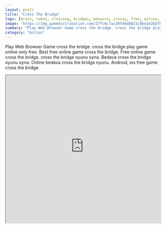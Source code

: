 ```yaml
---
layout: posts
title: "Cross The Bridge"
tags: [brain, robot, crossing, bridges, measure, crossy, free, online, games, oyna, game, free, games, play, play, games]
image: "https://img.gamedistribution.com/37fc6c7ac30f49d8821c0be2e2bbfb03-1280x550.jpeg"
summary: "Play Web Browser Game cross the bridge. cross the bridge play game online only free. Best free online game cross the bridge. Free online game cross the bridge. cross the bridge oyunu oyna. Bedava cross the bridge oyunu oyna. Online bedava cross the bridge oyunu. Android, ios free game cross the bridge."
category: "Action"
---
```


Play Web Browser Game cross the bridge. cross the bridge play game online only free. Best free online game cross the bridge. Free online game cross the bridge. cross the bridge oyunu oyna. Bedava cross the bridge oyunu oyna. Online bedava cross the bridge oyunu. Android, ios free game cross the bridge.

<iframe width="100%" height="480px;" src="https://html5.gamedistribution.com/37fc6c7ac30f49d8821c0be2e2bbfb03/"></iframe>